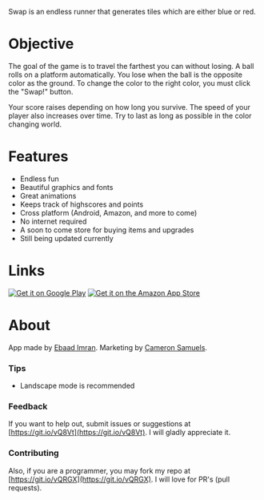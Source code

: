 Swap is an endless runner that generates tiles which are either blue or red.

# Objective
The goal of the game is to travel the farthest you can without losing. A ball rolls on a platform automatically. You lose when the ball is the opposite color as the ground. To change the color to the right color, you must click the "Swap!" button.

Your score raises depending on how long you survive. The speed of your player also increases over time. Try to last as long as possible in the color changing world.

# Features
- Endless fun
- Beautiful graphics and fonts
- Great animations
- Keeps track of highscores and points
- Cross platform (Android, Amazon, and more to come)
- No internet required
- A soon to come store for buying items and upgrades
- Still being updated currently

# Links
[![Get it on Google Play](http://www.ebaad.ml/swap/img/android.svg)](https://goo.gl/uCTdch)
[![Get it on the Amazon App Store](http://www.ebaad.ml/swap/img/amazon.svg)](https://goo.gl/oBAWGV)

# About
App made by [Ebaad Imran](http://ebaad.ml). Marketing by [Cameron Samuels](http://cameronsamuels.com).

### Tips
- Landscape mode is recommended

### Feedback
If you want to help out, submit issues or suggestions at [https://git.io/vQ8Vt](https://git.io/vQ8Vt). I will gladly appreciate it.

### Contributing
Also, if you are a programmer, you may fork my repo at [https://git.io/vQRGX](https://git.io/vQRGX). I will love for PR's (pull requests).
